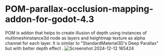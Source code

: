 # POM-parallax-occlusion-mapping-addon-for-godot-4.3
POM is addon that helps to create illusion of depth using instances of multimeshinstance3d node as layers and heightmap texture as alpha channel for each layer.
It is similar to "StandardMaterial3D's Deep Parallax" but with better depth effect .
![Screenshot 2024-12-12 165424](https://github.com/user-attachments/assets/b2ae36b3-f51d-435d-a5d9-c415bd7f6d64)
